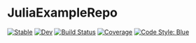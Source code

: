 # JuliaExampleRepo

[![Stable](https://img.shields.io/badge/docs-stable-blue.svg)](https://GillesBareilles.github.io/JuliaExampleRepo.jl/stable)
[![Dev](https://img.shields.io/badge/docs-dev-blue.svg)](https://GillesBareilles.github.io/JuliaExampleRepo.jl/dev)
[![Build Status](https://github.com/GillesBareilles/JuliaExampleRepo.jl/actions/workflows/CI.yml/badge.svg?branch=main)](https://github.com/GillesBareilles/JuliaExampleRepo.jl/actions/workflows/CI.yml?query=branch%3Amain)
[![Coverage](https://codecov.io/gh/GillesBareilles/JuliaExampleRepo.jl/branch/main/graph/badge.svg)](https://codecov.io/gh/GillesBareilles/JuliaExampleRepo.jl)
[![Code Style: Blue](https://img.shields.io/badge/code%20style-blue-4495d1.svg)](https://github.com/invenia/BlueStyle)

